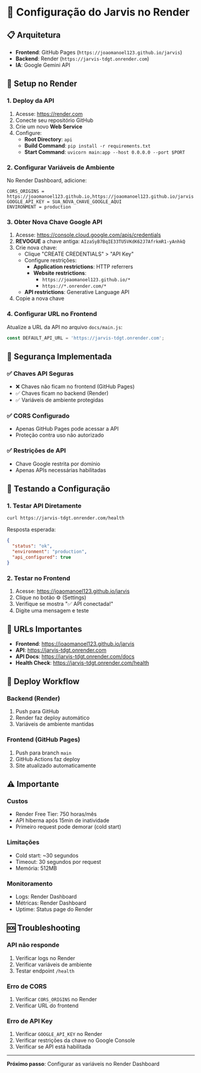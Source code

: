 # 🚀 Configuração do Jarvis no Render

## 📋 **Arquitetura**
- **Frontend**: GitHub Pages (`https://joaomanoel123.github.io/jarvis`)
- **Backend**: Render (`https://jarvis-tdgt.onrender.com`)
- **IA**: Google Gemini API

## 🔧 **Setup no Render**

### **1. Deploy da API**
1. Acesse: https://render.com
2. Conecte seu repositório GitHub
3. Crie um novo **Web Service**
4. Configure:
   - **Root Directory**: `api`
   - **Build Command**: `pip install -r requirements.txt`
   - **Start Command**: `uvicorn main:app --host 0.0.0.0 --port $PORT`

### **2. Configurar Variáveis de Ambiente**
No Render Dashboard, adicione:

```
CORS_ORIGINS = https://joaomanoel123.github.io,https://joaomanoel123.github.io/jarvis
GOOGLE_API_KEY = SUA_NOVA_CHAVE_GOOGLE_AQUI
ENVIRONMENT = production
```

### **3. Obter Nova Chave Google API**
1. Acesse: https://console.cloud.google.com/apis/credentials
2. **REVOGUE** a chave antiga: `AIzaSyB7BqIE33TU5VKdK62J7AfrkmR1-yAnhkQ`
3. Crie nova chave:
   - Clique "CREATE CREDENTIALS" > "API Key"
   - Configure restrições:
     - **Application restrictions**: HTTP referrers
     - **Website restrictions**: 
       - `https://joaomanoel123.github.io/*`
       - `https://*.onrender.com/*`
   - **API restrictions**: Generative Language API
4. Copie a nova chave

### **4. Configurar URL no Frontend**
Atualize a URL da API no arquivo `docs/main.js`:
```javascript
const DEFAULT_API_URL = 'https://jarvis-tdgt.onrender.com';
```

## 🔐 **Segurança Implementada**

### ✅ **Chaves API Seguras**
- ❌ Chaves não ficam no frontend (GitHub Pages)
- ✅ Chaves ficam no backend (Render)
- ✅ Variáveis de ambiente protegidas

### ✅ **CORS Configurado**
- Apenas GitHub Pages pode acessar a API
- Proteção contra uso não autorizado

### ✅ **Restrições de API**
- Chave Google restrita por domínio
- Apenas APIs necessárias habilitadas

## 🧪 **Testando a Configuração**

### **1. Testar API Diretamente**
```bash
curl https://jarvis-tdgt.onrender.com/health
```

Resposta esperada:
```json
{
  "status": "ok",
  "environment": "production",
  "api_configured": true
}
```

### **2. Testar no Frontend**
1. Acesse: https://joaomanoel123.github.io/jarvis
2. Clique no botão ⚙️ (Settings)
3. Verifique se mostra "✅ API conectada!"
4. Digite uma mensagem e teste

## 📝 **URLs Importantes**

- **Frontend**: https://joaomanoel123.github.io/jarvis
- **API**: https://jarvis-tdgt.onrender.com
- **API Docs**: https://jarvis-tdgt.onrender.com/docs
- **Health Check**: https://jarvis-tdgt.onrender.com/health

## 🔄 **Deploy Workflow**

### **Backend (Render)**
1. Push para GitHub
2. Render faz deploy automático
3. Variáveis de ambiente mantidas

### **Frontend (GitHub Pages)**
1. Push para branch `main`
2. GitHub Actions faz deploy
3. Site atualizado automaticamente

## ⚠️ **Importante**

### **Custos**
- Render Free Tier: 750 horas/mês
- API hiberna após 15min de inatividade
- Primeiro request pode demorar (cold start)

### **Limitações**
- Cold start: ~30 segundos
- Timeout: 30 segundos por request
- Memória: 512MB

### **Monitoramento**
- Logs: Render Dashboard
- Métricas: Render Dashboard
- Uptime: Status page do Render

## 🆘 **Troubleshooting**

### **API não responde**
1. Verificar logs no Render
2. Verificar variáveis de ambiente
3. Testar endpoint `/health`

### **Erro de CORS**
1. Verificar `CORS_ORIGINS` no Render
2. Verificar URL do frontend

### **Erro de API Key**
1. Verificar `GOOGLE_API_KEY` no Render
2. Verificar restrições da chave no Google Console
3. Verificar se API está habilitada

---

**Próximo passo**: Configurar as variáveis no Render Dashboard
